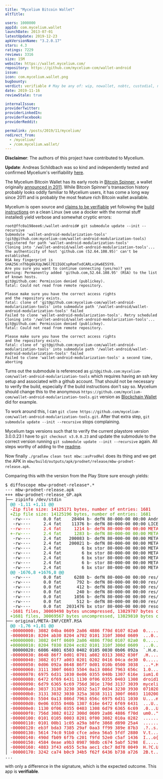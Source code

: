 ```yaml
---
title: "Mycelium Bitcoin Wallet"
altTitle: 

users: 1000000
appId: com.mycelium.wallet
launchDate: 2013-07-01
latestUpdate: 2019-12-23
apkVersionName: "3.2.0.17"
stars: 4.3
ratings: 7229
reviews: 3316
size: 15M
website: https://wallet.mycelium.com/
repository: https://github.com/mycelium-com/wallet-android
issue: 
icon: com.mycelium.wallet.png
bugbounty: 
verdict: verifiable # May be any of: wip, nowallet, nobtc, custodial, nosource, nonverifiable, verifiable, bounty
date: 2019-11-16
reviewStale: true

internalIssue: 
providerTwitter: 
providerLinkedIn: 
providerFacebook: 
providerReddit: 

permalink: /posts/2019/11/mycelium/
redirect_from:
  - /mycelium/
  - /com.mycelium.wallet/
---
```



**Disclaimer**: The authors of this project have contributed to Mycelium.

**Update**: Andreas Schildbach was so kind and independently tested and
confirmed Mycelium's verifiability [here](https://github.com/bitcoin-dot-org/bitcoin.org/issues/3221#issuecomment-566466894).

The Mycelium Bitcoin Wallet
has its early roots in
[Bitcoin Spinner](https://play.google.com/store/apps/details?id=com.miracleas.bitcoin_spinner),
a wallet originally
[announced in 2011](https://bitcointalk.org/index.php?topic=52674.0). While
Bitcoin Spinner's transaction history probably looks oddly familiar to Mycelium
users, it has come a long way since 2011 and is probably the most
feature rich Bitcoin wallet available.

Mycelium is open source and
[claims to be verifiable](https://github.com/mycelium-com/wallet-android#deterministic-builds)
yet following the
[build instructions](https://github.com/mycelium-com/wallet-android#build-commands)
on a clean Linux (we use a docker with the normal stuff installed) yield verbose
and somewhat cryptic errors:

```
root@ffc0a198eee6:/wallet-android# git submodule update --init --recursive
Submodule 'wallet-android-modularization-tools' (git@github.com:mycelium-com/wallet-android-modularization-tools) registered for path 'wallet-android-modularization-tools'
Cloning into '/wallet-android/wallet-android-modularization-tools'...
The authenticity of host 'github.com (52.64.108.95)' can't be established.
RSA key fingerprint is SHA256:nThbg6kXUpJWGl7E1IGOCspRomTxdCARLviKw6E5SY8.
Are you sure you want to continue connecting (yes/no)? yes
Warning: Permanently added 'github.com,52.64.108.95' (RSA) to the list of known hosts.
git@github.com: Permission denied (publickey).
fatal: Could not read from remote repository.

Please make sure you have the correct access rights
and the repository exists.
fatal: clone of 'git@github.com:mycelium-com/wallet-android-modularization-tools' into submodule path '/wallet-android/wallet-android-modularization-tools' failed
Failed to clone 'wallet-android-modularization-tools'. Retry scheduled
Cloning into '/wallet-android/wallet-android-modularization-tools'...
git@github.com: Permission denied (publickey).
fatal: Could not read from remote repository.

Please make sure you have the correct access rights
and the repository exists.
fatal: clone of 'git@github.com:mycelium-com/wallet-android-modularization-tools' into submodule path '/wallet-android/wallet-android-modularization-tools' failed
Failed to clone 'wallet-android-modularization-tools' a second time, aborting
```

Turns out the submodule is referenced as
`git@github.com:mycelium-com/wallet-android-modularization-tools` which requires
having an ssh key setup and associated with a github account. That should not
be necessary to verify the build, especially if the build instructions don't say
so. Mycelium should change this to the anonymous
`https://github.com/mycelium-com/wallet-android-modularization-tools.git`
version as [Blockchain Wallet](/blockchainwallet/) did for example.

To work around this, I can
`git clone https://github.com/mycelium-com/wallet-android-modularization-tools.git`.
After that extra step, `git submodule update --init --recursive` stops
complaining.

Mycelium tags versions such that to verify the current playstore version
3.0.0.23 I have to `git checkout v3.0.0.23` and update the submodule to
the correct version running `git submodule update --init --recursive` again.
All steps worthy of adding to the
[readme](https://github.com/mycelium-com/wallet-android/blob/master/README.md).

Now finally `./gradlew clean test mbw::asProdRel` does its thing and we get the
APK in `mbw/build/outputs/apk/prodnet/release/mbw-prodnet-release.apk`.

Comparing this with the version from the Play Store sure enough yields:

<div class="language-plaintext highlighter-rouge">
<div class="highlight">
<pre class="highlight">$ diffoscope mbw-prodnet-release*.*
--- mbw-prodnet-release.apk
+++ mbw-prodnet-release_GP.apk
├── zipinfo /dev/stdin
│ <font color="#06989A">@@ -1,11 +1,11 @@</font>
│ <font color="#CC0000">-Zip file size: 14125171 bytes, number of entries: 1681</font>
│ <font color="#4E9A06">+Zip file size: 14125196 bytes, number of entries: 1681</font>
│  -rw----     0.0 fat    28404 b- defN 80-000-00 00:00 AndroidManifest.xml
│  -rw----     2.4 fat    11376 b- defN 80-000-00 00:00 LICENSE-junit.txt
│ <font color="#CC0000">--rw----     2.4 fat     1214 b- defN 80-000-00 00:00 META-INF/CERT.RSA</font>
│ <font color="#4E9A06">+-rw----     2.4 fat     1283 b- defN 80-000-00 00:00 META-INF/CERT.RSA</font>
│  -rw----     2.4 fat   200083 b- defN 80-000-00 00:00 META-INF/CERT.SF
│  -rw----     2.4 fat   200021 b- defN 80-000-00 00:00 META-INF/MANIFEST.MF
│  -rw----     2.4 fat        6 bx stor 80-000-00 00:00 META-INF/android.arch.core_runtime.version
│  -rw----     2.4 fat        6 bx stor 80-000-00 00:00 META-INF/android.arch.lifecycle_extensions.version
│  -rw----     2.4 fat        6 bx stor 80-000-00 00:00 META-INF/android.arch.lifecycle_livedata-core.version
│  -rw----     2.4 fat        6 b- stor 80-000-00 00:00 META-INF/android.arch.lifecycle_livedata.version
│  -rw----     2.4 fat        6 bx stor 80-000-00 00:00 META-INF/android.arch.lifecycle_runtime.version
│ <font color="#06989A">@@ -1676,8 +1676,8 @@</font>
│  -rw----     0.0 fat     6288 b- defN 80-000-00 00:00 res/xml/preferences.xml
│  -rw----     0.0 fat      792 b- defN 80-000-00 00:00 res/xml/preferences_backup.xml
│  -rw----     0.0 fat      412 b- defN 80-000-00 00:00 res/xml/preferences_external_service.xml
│  -rw----     0.0 fat      240 b- defN 80-000-00 00:00 res/xml/preferences_notifications.xml
│  -rw----     0.0 fat     1056 b- defN 80-000-00 00:00 res/xml/preferences_pincode.xml
│  -rw----     0.0 fat      512 b- defN 80-000-00 00:00 res/xml/preferences_versions.xml
│  -rw----     0.0 fat  2031476 bx stor 80-000-00 00:00 resources.arsc
│ <font color="#CC0000">-1681 files, 30069498 bytes uncompressed, 13829787 bytes compressed:  54.0%</font>
│ <font color="#4E9A06">+1681 files, 30069567 bytes uncompressed, 13829810 bytes compressed:  54.0%</font>
├── original/META-INF/CERT.RSA
│ <font color="#06989A">@@ -1,76 +1,81 @@</font>
│ <font color="#CC0000">-00000000: 3082 04ba 0609 2a86 4886 f70d 0107 02a0  0.....*.H.......</font>
│ <font color="#CC0000">-00000010: 8204 ab30 8204 a702 0101 310f 300d 0609  ...0......1.0...</font>
│ <font color="#4E9A06">+00000000: 3082 04ff 0609 2a86 4886 f70d 0107 02a0  0.....*.H.......</font>
│ <font color="#4E9A06">+00000010: 8204 f030 8204 ec02 0101 310f 300d 0609  ...0......1.0...</font>
│  00000020: 6086 4801 6503 0402 0105 0030 0b06 092a  `.H.e......0...*
│ <font color="#CC0000">-00000030: 8648 86f7 0d01 0701 a082 0313 3082 030f  .H..........0...</font>
│ <font color="#CC0000">-00000040: 3082 01f7 a003 0201 0202 0416 04ca de30  0..............0</font>
│ <font color="#CC0000">-00000050: 0d06 092a 8648 86f7 0d01 010b 0500 3038  ...*.H........08</font>
│ <font color="#CC0000">-00000060: 3111 300f 0603 5504 0a13 086d 7963 656c  1.0...U....mycel</font>
│ <font color="#CC0000">-00000070: 6975 6d31 1030 0e06 0355 040b 1307 616e  ium1.0...U....an</font>
│ <font color="#CC0000">-00000080: 6472 6f69 6431 1130 0f06 0355 0403 1308  droid1.0...U....</font>
│ <font color="#CC0000">-00000090: 6d79 6365 6c69 756d 301e 170d 3137 3039  mycelium0...1709</font>
│ <font color="#CC0000">-000000a0: 3037 3130 3230 3032 5a17 0d34 3230 3930  07102002Z..42090</font>
│ <font color="#CC0000">-000000b0: 3131 3032 3030 325a 3038 3111 300f 0603  1102002Z081.0...</font>
│ <font color="#CC0000">-000000c0: 5504 0a13 086d 7963 656c 6975 6d31 1030  U....mycelium1.0</font>
│ <font color="#CC0000">-000000d0: 0e06 0355 040b 1307 616e 6472 6f69 6431  ...U....android1</font>
│ <font color="#CC0000">-000000e0: 1130 0f06 0355 0403 1308 6d79 6365 6c69  .0...U....myceli</font>
│ <font color="#CC0000">-000000f0: 756d 3082 0122 300d 0609 2a86 4886 f70d  um0..&quot;0...*.H...</font>
│ <font color="#CC0000">-00000100: 0101 0105 0003 8201 0f00 3082 010a 0282  ..........0.....</font>
│ <font color="#CC0000">-00000110: 0101 00b1 1c05 a29a b8fe 3868 d890 25a4  ..........8h..%.</font>
│ <font color="#CC0000">-00000120: eb3f bda3 7385 29af 0aa3 ff99 389e 87b3  .?..s.).....8...</font>
│ <font color="#CC0000">-00000130: 5614 74c0 91b0 cfce adea 56a5 5fdf 2880  V.t.......V._.(.</font>
│ <font color="#CC0000">-00000140: 490d fb09 6f7b c201 f9fd 52e0 c5af 1436  I...o{....R....6</font>
│ <font color="#CC0000">-00000150: 4584 0eae a9b3 0987 98db c674 5abf 5298  E..........tZ.R.</font>
│ <font color="#CC0000">-00000160: 4883 3f43 e655 5c9a aec1 cbc7 8d78 0049  H.?C.U\......x.I</font>
│ <font color="#CC0000">-00000170: 3242 ca74 b0c9 34b5 f62f 6436 b738 a726  2B.t..4../d6.8.&amp;</font>
...
</pre>
</div>
</div>

with only a difference in the signature, which is the expected outcome. This app
is **verifiable**.
